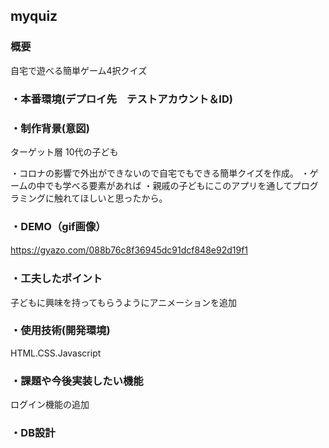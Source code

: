 ## myquiz



### 概要
自宅で遊べる簡単ゲーム4択クイズ

### ・本番環境(デプロイ先　テストアカウント＆ID)

### ・制作背景(意図)
ターゲット層
10代の子ども

・コロナの影響で外出ができないので自宅でもできる簡単クイズを作成。
・ゲームの中でも学べる要素があれば
・親戚の子どもにこのアプリを通してプログラミングに触れてほしいと思ったから。

### ・DEMO（gif画像）
https://gyazo.com/088b76c8f36945dc91dcf848e92d19f1
　
### ・工夫したポイント
子どもに興味を持ってもらうようにアニメーションを追加

### ・使用技術(開発環境)
HTML.CSS.Javascript

### ・課題や今後実装したい機能
ログイン機能の追加

### ・DB設計
